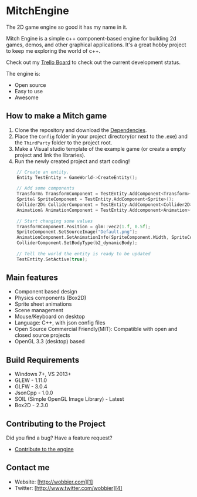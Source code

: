 # MitchEngine
The 2D game engine so good it has my name in it.

Mitch Engine is a simple c++ component-based engine for building 2d games, demos, and other graphical applications.
It's a great hobby project to keep me exploring the world of c++.

Check out my [Trello Board][5] to check out the current development status.

The engine is:

  * Open source
  * Easy to use
  * Awesome

How to make a Mitch game
-----------------------

1. Clone the repository and download the [Dependencies][2].
2. Place the `Config` folder in your project directory(or next to the .exe) and the `ThirdParty` folder to the project root.
3. Make a Visual studio template of the example game (or create a empty project and link the libraries).
4. Run the newly created project and start coding!

```cpp
	// Create an entity.
	Entity TestEntity = GameWorld->CreateEntity();
    
	// Add some components
	Transform& TransformComponent = TestEntity.AddComponent<Transform>();
	Sprite& SpriteComponent = TestEntity.AddComponent<Sprite>();
    Collider2D& ColliderComponent = TestEntity.AddComponent<Collider2D>();
    Animation& AnimationComponent = TestEntity.Addcomponent<Animation>();
    
	// Start changing some values
	TransformComponent.Position = glm::vec2(1.f, 0.5f);
	SpriteComponent.SetSourceImage("Default.png");
    AnimationComponent.SetAnimationInfo(SpriteComponent.Width, SpriteComponent.Height, 7, 4);
    ColliderComponent.SetBodyType(b2_dynamicBody);
    
	// Tell the world the entity is ready to be updated
	TestEntity.SetActive(true);
```

Main features
-------------
   * Component based design
   * Physics components (Box2D)
   * Sprite sheet animations
   * Scene management
   * Mouse/Keyboard on desktop
   * Language: C++, with json config files
   * Open Source Commercial Friendly(MIT): Compatible with open and closed source projects
   * OpenGL 3.3 (desktop) based

Build Requirements
------------------

* Windows 7+, VS 2013+
* GLEW - 1.11.0
* GLFW - 3.0.4
* JsonCpp - 1.0.0
* SOIL (Simple OpenGL Image Library) - Latest
* Box2D - 2.3.0

Contributing to the Project
--------------------------------

Did you find a bug? Have a feature request?

  * [Contribute to the engine][3]

Contact me
----------

   * Website: [http://wobbier.com][1]
   * Twitter: [http://www.twitter.com/wobbier][4]

[1]: http://www.wobbier.com "My Portfolio"
[2]: https://dl.dropboxusercontent.com/u/14759830/Portfolio/MitchEngine/EngineDeps.7z "Download Dependencies"
[3]: https://github.com/wobbier/MitchEngine/issues "GitHub Issues"
[4]: http://www.twitter.com/wobbier "Twitter"
[5]: https://trello.com/b/QpR06bQl/mitchengine-status "Trello Board"

